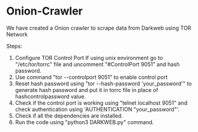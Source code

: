 # Onion-Crawler
We have created a Onion crawler to scrape data from Darkweb using TOR Network

Steps:
1. Configure TOR Control Port 
 If using unix environment go to "/etc/tor/torrc" file and uncomment "#ControlPort 9051" and hash password.
2. Use command "tor --controlport 9051" to enable control port
3. Reset hash password using "tor --hash-password 'your_password'" to generate hash password and put it in torrc file in place of hashcontrolpassword value.
4. Check if the control port is working using "telnet localhost 9051" and check authentication using 'AUTHENTICATION "your_password"'.
5. Check if all the dependencies are installed.
6. Run the code using "python3 DARKWEB.py" command.
